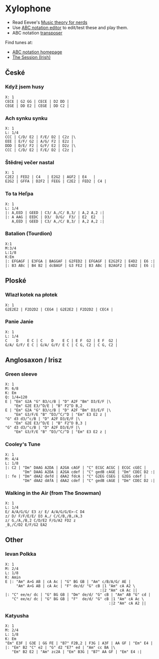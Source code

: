 <style>
.abctext { color: #586e75; font-size: 14px; }
.abcrendered { color: #586e75; width: 770px; transform: translate(-88px) scale(0.8); }
.abcrendered text { font-family: Alegreya; font-weight: normal; }
</style>
<script src="https://www.abcjs.net/abcjs-plugin-min.js" type="text/javascript"></script>


# Xylophone

- Read Eevee's [Music theory for nerds](https://eev.ee/blog/2016/09/15/music-theory-for-nerds/)
- Use [ABC notation editor](https://editor.drawthedots.com/) to edit/test these and play them.
- ABC notation [transposer](http://www.franziskaludwig.de/abctransposer/)

Find tunes at:

- [ABC notation homepage](https://abcnotation.com/)
- [The Session (Irish)](https://thesession.org/)


## České

### Když jsem husy

```
X: 1
CECE | G2 GG | CECE | D2 DD |
CEGE | DD E2 | CEGE | DD C2 |
```

### Ach synku synku

```
X: 1
L: 1/4
CCC | C/D/ E2 | F/E/ D2 | C2z |\
EEE | E/F/ G2 | A/G/ F2 | E2z |
DDD | D/E/ F2 | G/F/ E2 | D2z |\
CCC | C/D/ E2 | F/E/ D2 | C2z |
```

### Štědrej večer nastal

```
X: 1
C2E2 | FED2 | C4   | E2G2 | AGF2 | E4   |
E2G2 | GFFA | D2F2 | FEEG | C2E2 | FED2 | C4 |
```

### To ta Heľpa

```
X: 1
L: 1/4
|: A,EED | GEED | C3/ A,/C/ B,3/ | A,2 A,2 :|
|: A AAG | EEDC | D3/  D/G/  F3/ | E2  E2   |
   A,EED | GEED | C3/ A,/C/ B,3/ | A,2 A,2 :|
```

### Batalion (Tourdion)

```
X:1
M:3/4
L:1/8
K:Em
|: EFGAGF | E3FGA | BAGGAF | G2FED2 | EFGAGF | E2G2F2 | E4D2 | E6 :|
|: B3 ABc | B4 B2 | dcBAGF | G3 FE2 | B3 ABc | B2AGF2 | E4D2 | E6 :|
```


## Ploské

### Wlazł kotek na płotek

```
X: 1
G2E2E2 | F2D2D2 | CEG4 | G2E2E2 | F2D2D2 | CEC4 |
```

### Panie Janie

```
X: 1
L: 1/4
C    D    E C | C    D    E C | E F  G2 | E F  G2 |
G/A/ G/F/ E C | G/A/ G/F/ E C | C G, C2 | C G, C2 |
```


## Anglosaxon / Irisz

### Green sleeve

```
X: 1
M: 6/8
K: Em
Q: 1/4=120
E | "Em" G2A "G" B3/c/B | "D" A2F "Bm" D3/E/F |\
    "Em" G2E E3/^D/E | "B" F2^D B,2
E | "Em" G2A "G" B3/c/B | "D" A2F "Bm" D3/E/F |\
    "Em" G3/F/E "B" ^D3/^C/^D | "Em" E3 E2 z |
"G" d3 d3/^c/B | "D" A2F D3/E/F |\
    "Em" G2E E3/^D/E | "B" F2^D B,3 |
"G" d3 d3/^c/B | "D" A2F D3/E/F |\
    "Em" G3/F/E "B" ^D3/^C/^D | "Em" E3 E2 z |
```

### Cooley's Tune

```
X: 1
M: 4/4
L: 1/8
|: C2 | "Dm" DAAG A2DA | A2GA cAGF | "C" ECGC ACGC | ECGC cGEC |
        "Dm" DAAG A2DA | A2GA cdef | "C" gedB cAGE | "Dm" CDEC D2 :|
|: fe | "Dm" dAA2 defd | dAA2 fdcA | "C" G2EG CGEG | G2EG cdef |
        "Dm" dAA2 dAfA | dAA2 cdef | "C" gedB cAGE | "Dm" CDEC D2 :|
```

### Walking in the Air (from The Snowman)

```
X: 1
L: 1/4
E/ A/A/G/G/ E3 z/ E/ A/A/G/G/E>-C D4
z/ D/ F/F/E/E/ D3 A,/ C/C/B,/B,/A,3
z/ G,/A,/B,2 C/D/E2 F/G/A2 FD2 z
_B,/C/D2 E/F/G2 EA2
```

## Other

### Ievan Polkka

```
X: 1
M: 2/4
L: 1/8
K: Amin
E |: "Am" A>G AB | cA Ac | "G" BG GB | "Am" c/B/A/G/ AE |
     "Am" A>G AB | cA Ac | "F" de/d/ "G" cB |1 "Am" cA A2 \
                                           :|2 "Am" cA Ac ||
|: "C" ee/e/ dc | "G" BG GB | "Dm" de/d/ "G" cB | "Am" AB "G" cd |
   "C" ee/e/ dc | "G" BG GB | "F"  de/d/ "G" cB |1 "Am" cA Ac \
                                               :|2 "Am" cA A2 ||
```

### Katyusha

```
X: 1
M: 2/4
L: 1/8
K: Em
"Em" E3F | G3E | GG FE | "B7" F2B,2 | F3G | A3F | AA GF | "Em" E4 |
|: "Em" B2 "C" e2 | "G" d2 "E7" ed | "Am" cc BA |\
   "Em" B2 E2 | "Am" zc2A | "Em" B3G | "B7" AA GF | "Em" E4 :|
```
